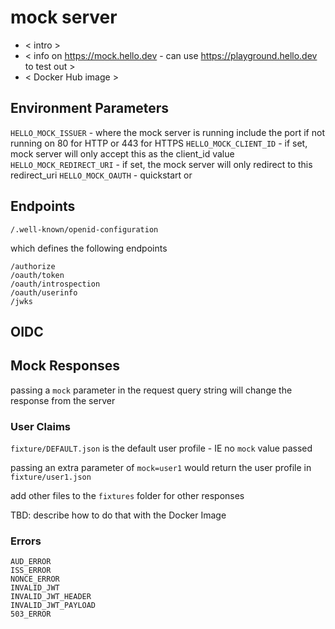 # mock server

- < intro >
- < info on https://mock.hello.dev - can use https://playground.hello.dev to test out >
- < Docker Hub image >

## Environment Parameters

`HELLO_MOCK_ISSUER` - where the mock server is running include the port if not running on 80 for HTTP or 443 for HTTPS
`HELLO_MOCK_CLIENT_ID` - if set, mock server will only accept this as the client_id value
`HELLO_MOCK_REDIRECT_URI` - if set, the mock server will only redirect to this redirect_uri
`HELLO_MOCK_OAUTH` - quickstart or 


## Endpoints

    /.well-known/openid-configuration

which defines the following endpoints

    /authorize
    /oauth/token
    /oauth/introspection
    /oauth/userinfo
    /jwks

## OIDC 


## Mock Responses

passing a `mock` parameter in the request query string will change the response from the server

### User Claims

`fixture/DEFAULT.json` is the default user profile - IE no `mock` value passed

passing an extra parameter of `mock=user1` would return the user profile in `fixture/user1.json`

add other files to the `fixtures` folder for other responses

TBD: describe how to do that with the Docker Image

### Errors

    AUD_ERROR
    ISS_ERROR
    NONCE_ERROR
    INVALID_JWT
    INVALID_JWT_HEADER
    INVALID_JWT_PAYLOAD
    503_ERROR
